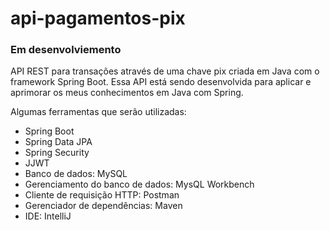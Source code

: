 <h1>api-pagamentos-pix</h1>

<h3>Em desenvolviemento</h3>

<p>API REST para transações através de uma chave pix criada em Java com o framework Spring Boot. Essa API está sendo desenvolvida para aplicar e aprimorar os meus conhecimentos em Java com Spring.</p>

<p>Algumas ferramentas que serão utilizadas:</p>
<ul>
  <li>Spring Boot</li>
  <li>Spring Data JPA</li>
  <li>Spring Security</li>
  <li>JJWT</li>
  <li>Banco de dados: MySQL</li>
  <li>Gerenciamento do banco de dados: MysQL Workbench</li>
  <li>Cliente de requisição HTTP: Postman</li>
  <li>Gerenciador de dependências: Maven</li>
  <li>IDE: IntelliJ</li>
</ul>
